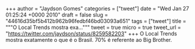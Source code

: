 
+++
author = "Jaydson Gomes"
categories = ["tweet"]
date = "Wed Jan 27 01:25:24 +0000 2010"
draft = false
slug = "44616d35bf5b412b962b96fedbf46bd03093a651"
tags = ["tweet"]
title = """O Local Trends mostra exa..."""
tweet = true
micro = true
tweet_url = "https://twitter.com/jaydson/status/8259582203"
+++
O Local Trends mostra exatamente o que é o Brasil. 70% é referente ao Big Brother.

